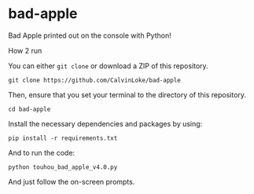 # bad-apple
 Bad Apple printed out on the console with Python!

How 2 run

You can either `git clone` or download a ZIP of this repository. 

`git clone https://github.com/CalvinLoke/bad-apple`

Then, ensure that you set your terminal to the directory of this repository. 

`cd bad-apple`

Install the necessary dependencies and packages by using:

`pip install -r requirements.txt`

And to run the code:

`python touhou_bad_apple_v4.0.py`

And just follow the on-screen prompts. 


 

